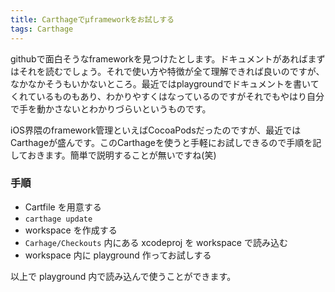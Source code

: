 ```yaml
---
title: Carthageでμframeworkをお試しする
tags: Carthage
---
```


githubで面白そうなframeworkを見つけたとします。ドキュメントがあればまずはそれを読むでしょう。それで使い方や特徴が全て理解できれば良いのですが、なかなかそうもいかないところ。最近ではplaygroundでドキュメントを書いてくれているものもあり、わかりやすくはなっているのですがそれでもやはり自分で手を動かさないとわかりづらいというものです。  

iOS界隈のframework管理といえばCocoaPodsだったのですが、最近ではCarthageが盛んです。このCarthageを使うと手軽にお試しできるので手順を記しておきます。簡単で説明することが無いですね(笑)  

### 手順

- Cartfile を用意する
- `carthage update`
- workspace を作成する
- `Carhage/Checkouts` 内にある xcodeproj を workspace で読み込む
- workspace 内に playground 作ってお試しする

以上で playground 内で読み込んで使うことができます。

